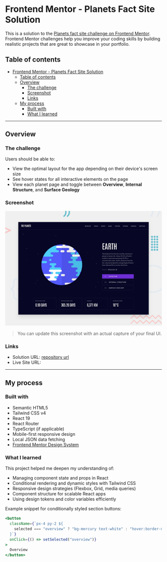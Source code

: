 # Frontend Mentor - Planets Fact Site Solution

This is a solution to the [Planets fact site challenge on Frontend Mentor](https://www.frontendmentor.io/challenges/planets-fact-site-gazqN8w_f). Frontend Mentor challenges help you improve your coding skills by building realistic projects that are great to showcase in your portfolio.

## Table of contents

- [Frontend Mentor - Planets Fact Site Solution](#frontend-mentor---planets-fact-site-solution)
  - [Table of contents](#table-of-contents)
  - [Overview](#overview)
    - [The challenge](#the-challenge)
    - [Screenshot](#screenshot)
    - [Links](#links)
  - [My process](#my-process)
    - [Built with](#built-with)
    - [What I learned](#what-i-learned)

---

## Overview

### The challenge

Users should be able to:

- View the optimal layout for the app depending on their device's screen size
- See hover states for all interactive elements on the page
- View each planet page and toggle between **Overview**, **Internal Structure**, and **Surface Geology**

### Screenshot

![Screenshot of the final result](./screenshot.jpg)

> You can update this screenshot with an actual capture of your final UI.

### Links

- Solution URL: [repository url](https://github.com/aouintihouari/planets-fact-site)
- Live Site URL:

---

## My process

### Built with

- Semantic HTML5
- Tailwind CSS v4
- React 19
- React Router
- TypeScript (if applicable)
- Mobile-first responsive design
- Local JSON data fetching
- [Frontend Mentor Design System](https://www.frontendmentor.io/resources)

### What I learned

This project helped me deepen my understanding of:

- Managing component state and props in React
- Conditional rendering and dynamic styles with Tailwind CSS
- Responsive design strategies (Flexbox, Grid, media queries)
- Component structure for scalable React apps
- Using design tokens and color variables efficiently

Example snippet for conditionally styled section buttons:

```jsx
<button
  className={`px-4 py-2 ${
    selected === "overview" ? "bg-mercury text-white" : "hover:border-mercury"
  }`}
  onClick={() => setSelected("overview")}
>
  Overview
</button>
```
